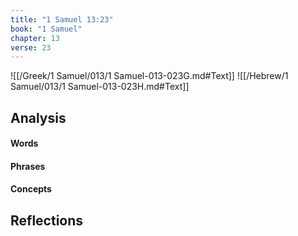 ```yaml
---
title: "1 Samuel 13:23"
book: "1 Samuel"
chapter: 13
verse: 23
---
```

![[/Greek/1 Samuel/013/1 Samuel-013-023G.md#Text]]
![[/Hebrew/1 Samuel/013/1 Samuel-013-023H.md#Text]]

## Analysis

#### Words

#### Phrases

#### Concepts

## Reflections
